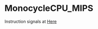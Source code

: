 # MonocycleCPU_MIPS

Instruction signals at [Here](https://github.com/HoshinoTouko/MonocycleCPU_MIPS/blob/master/doc/instructions.md)